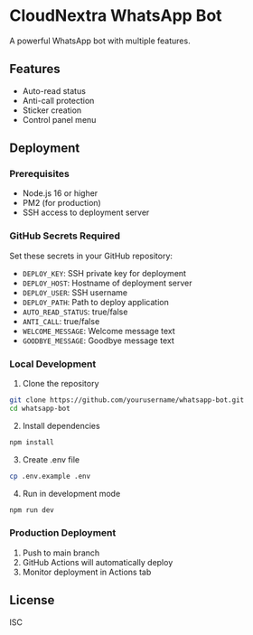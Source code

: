# CloudNextra WhatsApp Bot

A powerful WhatsApp bot with multiple features.

## Features

- Auto-read status
- Anti-call protection
- Sticker creation
- Control panel menu

## Deployment

### Prerequisites

- Node.js 16 or higher
- PM2 (for production)
- SSH access to deployment server

### GitHub Secrets Required

Set these secrets in your GitHub repository:

- `DEPLOY_KEY`: SSH private key for deployment
- `DEPLOY_HOST`: Hostname of deployment server
- `DEPLOY_USER`: SSH username
- `DEPLOY_PATH`: Path to deploy application
- `AUTO_READ_STATUS`: true/false
- `ANTI_CALL`: true/false
- `WELCOME_MESSAGE`: Welcome message text
- `GOODBYE_MESSAGE`: Goodbye message text

### Local Development

1. Clone the repository
```bash
git clone https://github.com/yourusername/whatsapp-bot.git
cd whatsapp-bot
```

2. Install dependencies
```bash
npm install
```

3. Create .env file
```bash
cp .env.example .env
```

4. Run in development mode
```bash
npm run dev
```

### Production Deployment

1. Push to main branch
2. GitHub Actions will automatically deploy
3. Monitor deployment in Actions tab

## License

ISC

